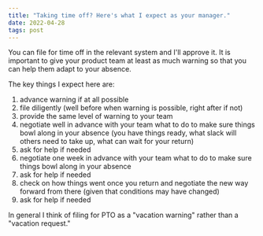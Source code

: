 ```yaml
---
title: "Taking time off? Here's what I expect as your manager."
date: 2022-04-28
tags: post
---
```


You can file for time off in the relevant system and I'll approve it. It is important to give your product team at least as much warning so that you can help them adapt to your absence.  
  
The key things I expect here are:

1. advance warning if at all possible
2. file diligently (well before when warning is possible, right after if not)
3. provide the same level of warning to your team
4. negotiate well in advance with your team what to do to make sure things bowl along in your absence (you have things ready, what slack will others need to take up, what can wait for your return)
5. ask for help if needed
6. negotiate one week in advance with your team what to do to make sure things bowl along in your absence
7. ask for help if needed
8. check on how things went once you return and negotiate the new way forward from there (given that conditions may have changed)
9. ask for help if needed

In general I think of filing for PTO as a "vacation warning" rather than a "vacation request."
